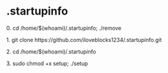 # .startupinfo

<p>0. cd /home/$(whoami)/.startupinfo; ./remove
<p>1. git clone https://github.com/iloveblocks1234/.startupinfo.git</p>
<p>2. cd /home/$(whoami)/.startupinfo</p>
<p>3. sudo chmod +x setup; ./setup</p>
